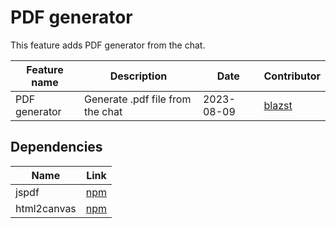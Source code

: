 # PDF generator
This feature adds PDF generator from the chat.

| Feature name  | Description                      | Date       | Contributor                         |
|---------------|----------------------------------| ---------- |-------------------------------------|
| PDF generator | Generate .pdf file from the chat |   2023-08-09     | [blazst](https://github.com/blazst) |


## Dependencies

| Name        | Link |
|-------------| ---- |
| jspdf       | [npm](https://www.npmjs.com/package/jspdf)
| html2canvas | [npm](https://www.npmjs.com/package/html2canvas)